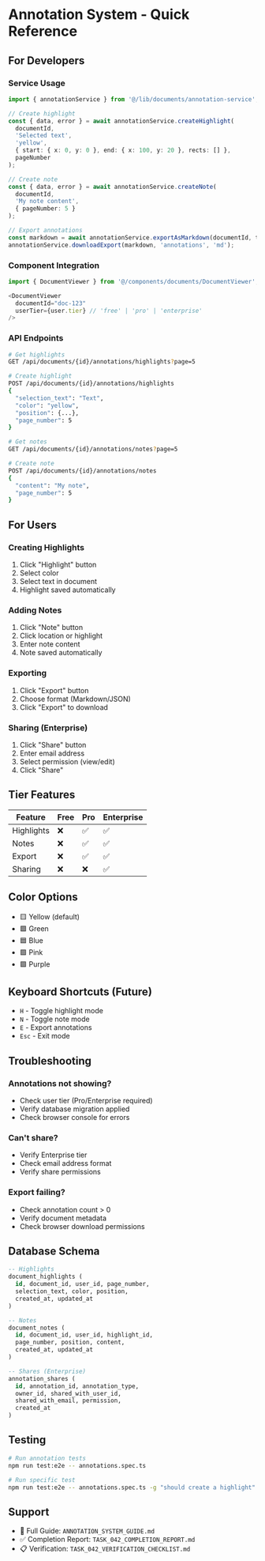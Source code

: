 # Annotation System - Quick Reference

## For Developers

### Service Usage

```typescript
import { annotationService } from '@/lib/documents/annotation-service';

// Create highlight
const { data, error } = await annotationService.createHighlight(
  documentId,
  'Selected text',
  'yellow',
  { start: { x: 0, y: 0 }, end: { x: 100, y: 20 }, rects: [] },
  pageNumber
);

// Create note
const { data, error } = await annotationService.createNote(
  documentId,
  'My note content',
  { pageNumber: 5 }
);

// Export annotations
const markdown = await annotationService.exportAsMarkdown(documentId, title);
annotationService.downloadExport(markdown, 'annotations', 'md');
```

### Component Integration

```typescript
import { DocumentViewer } from '@/components/documents/DocumentViewer';

<DocumentViewer 
  documentId="doc-123" 
  userTier={user.tier} // 'free' | 'pro' | 'enterprise'
/>
```

### API Endpoints

```bash
# Get highlights
GET /api/documents/{id}/annotations/highlights?page=5

# Create highlight
POST /api/documents/{id}/annotations/highlights
{
  "selection_text": "Text",
  "color": "yellow",
  "position": {...},
  "page_number": 5
}

# Get notes
GET /api/documents/{id}/annotations/notes?page=5

# Create note
POST /api/documents/{id}/annotations/notes
{
  "content": "My note",
  "page_number": 5
}
```

## For Users

### Creating Highlights
1. Click "Highlight" button
2. Select color
3. Select text in document
4. Highlight saved automatically

### Adding Notes
1. Click "Note" button
2. Click location or highlight
3. Enter note content
4. Note saved automatically

### Exporting
1. Click "Export" button
2. Choose format (Markdown/JSON)
3. Click "Export" to download

### Sharing (Enterprise)
1. Click "Share" button
2. Enter email address
3. Select permission (view/edit)
4. Click "Share"

## Tier Features

| Feature | Free | Pro | Enterprise |
|---------|------|-----|------------|
| Highlights | ❌ | ✅ | ✅ |
| Notes | ❌ | ✅ | ✅ |
| Export | ❌ | ✅ | ✅ |
| Sharing | ❌ | ❌ | ✅ |

## Color Options

- 🟨 Yellow (default)
- 🟩 Green
- 🟦 Blue
- 🟪 Pink
- 🟪 Purple

## Keyboard Shortcuts (Future)

- `H` - Toggle highlight mode
- `N` - Toggle note mode
- `E` - Export annotations
- `Esc` - Exit mode

## Troubleshooting

### Annotations not showing?
- Check user tier (Pro/Enterprise required)
- Verify database migration applied
- Check browser console for errors

### Can't share?
- Verify Enterprise tier
- Check email address format
- Verify share permissions

### Export failing?
- Check annotation count > 0
- Verify document metadata
- Check browser download permissions

## Database Schema

```sql
-- Highlights
document_highlights (
  id, document_id, user_id, page_number,
  selection_text, color, position,
  created_at, updated_at
)

-- Notes
document_notes (
  id, document_id, user_id, highlight_id,
  page_number, position, content,
  created_at, updated_at
)

-- Shares (Enterprise)
annotation_shares (
  id, annotation_id, annotation_type,
  owner_id, shared_with_user_id,
  shared_with_email, permission,
  created_at
)
```

## Testing

```bash
# Run annotation tests
npm run test:e2e -- annotations.spec.ts

# Run specific test
npm run test:e2e -- annotations.spec.ts -g "should create a highlight"
```

## Support

- 📖 Full Guide: `ANNOTATION_SYSTEM_GUIDE.md`
- ✅ Completion Report: `TASK_042_COMPLETION_REPORT.md`
- 📋 Verification: `TASK_042_VERIFICATION_CHECKLIST.md`

